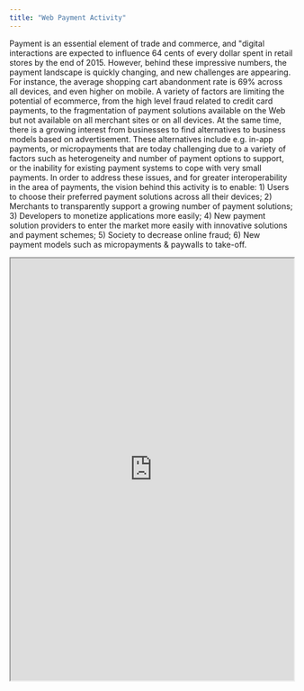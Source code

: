 ```yaml
---
title: "Web Payment Activity"
---
```


Payment is an essential element of trade and commerce, and "digital interactions are expected to influence 64 cents of every dollar spent in retail stores by the end of 2015. However, behind these impressive numbers, the payment landscape is quickly changing, and new challenges are appearing. For instance, the average shopping cart abandonment rate is 69% across all devices, and even higher on mobile. A variety of factors are limiting the potential of ecommerce, from the high level fraud related to credit card payments, to the fragmentation of payment solutions available on the Web but not available on all merchant sites or on all devices.
At the same time, there is a growing interest from businesses to find alternatives to business models based on advertisement. These alternatives include e.g. in-app payments, or micropayments that are today challenging due to a variety of factors such as heterogeneity and number of payment options to support, or the inability for existing payment systems to cope with very small payments.
In order to address these issues, and for greater interoperability in the area of payments, the vision behind this activity is to enable: 1) Users to choose their preferred payment solutions across all their devices; 2) Merchants to transparently support a growing number of payment solutions; 3) Developers to monetize applications more easily; 4) New payment solution providers to enter the market more easily with innovative solutions and payment schemes; 5) Society to decrease online fraud; 6) New payment models such as micropayments & paywalls to take-off.

<iframe height="750" width="100%" src="https://ewelton.github.io/ktest/wiki.html#Web%20Payment%20Activity"></iframe>
